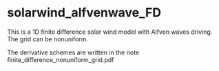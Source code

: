 # solarwind_alfvenwave_FD

This is a 1D finite difference solar wind model with Alfven waves driving. The grid can be nonuniform.

The derivative schemes are written in the note finite_difference_nonuniform_grid.pdf
